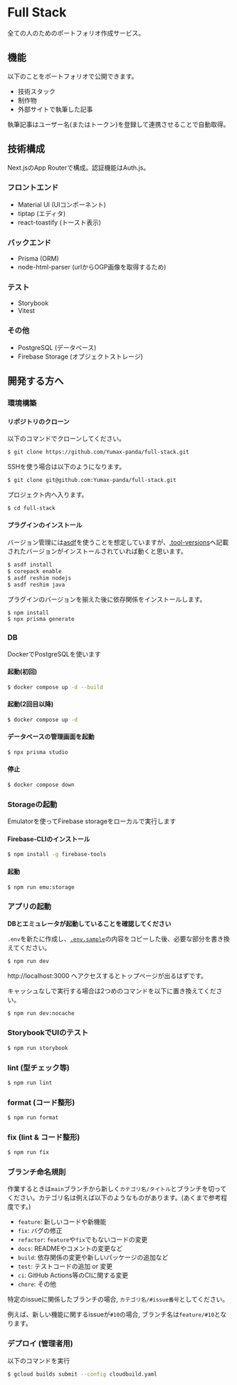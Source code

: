 # Full Stack

全ての人のためのポートフォリオ作成サービス。

## 機能

以下のことをポートフォリオで公開できます。

- 技術スタック
- 制作物
- 外部サイトで執筆した記事

執筆記事はユーザー名(またはトークン)を登録して連携させることで自動取得。

## 技術構成

Next.jsのApp Routerで構成。認証機能はAuth.js。

### フロントエンド

- Material UI (UIコンポーネント)
- tiptap (エディタ)
- react-toastify (トースト表示)

### バックエンド

- Prisma (ORM)
- node-html-parser (urlからOGP画像を取得するため)

### テスト

- Storybook
- Vitest

### その他

- PostgreSQL (データベース)
- Firebase Storage (オブジェクトストレージ)

## 開発する方へ

### 環境構築

#### リポジトリのクローン

以下のコマンドでクローンしてください。

```bash
$ git clone https://github.com/Yumax-panda/full-stack.git
```

SSHを使う場合は以下のようになります。

```bash
$ git clone git@github.com:Yumax-panda/full-stack.git
```

プロジェクト内へ入ります。

```bash
$ cd full-stack
```

#### プラグインのインストール

バージョン管理には[asdf](https://asdf-vm.com)を使うことを想定していますが、[.tool-versions](./.tool-versions)へ記載されたバージョンがインストールされていれば動くと思います。

```bash
$ asdf install
$ corepack enable
$ asdf reshim nodejs
$ asdf reshim java
```

プラグインのバージョンを揃えた後に依存関係をインストールします。

```bash
$ npm install
$ npx prisma generate
```

### DB

DockerでPostgreSQLを使います

#### 起動(初回)

```bash
$ docker compose up -d --build
```

#### 起動(2回目以降)

```bash
$ docker compose up -d
```

#### データベースの管理画面を起動

```bash
$ npx prisma studio
```

#### 停止

```bash
$ docker compose down
```

### Storageの起動

Emulatorを使ってFirebase storageをローカルで実行します

#### Firebase-CLIのインストール

```bash
$ npm install -g firebase-tools
```

#### 起動

```bash
$ npm run emu:storage
```

### アプリの起動

**DBとエミュレータが起動していることを確認してください**

`.env`を新たに作成し、[`.env.sample`](./.env.sample)の内容をコピーした後、必要な部分を書き換えてください。

```bash
$ npm run dev
```

http://localhost:3000 へアクセスするとトップページが出るはずです。

キャッシュなしで実行する場合は2つめのコマンドを以下に置き換えてください。

```bash
$ npm run dev:nocache
```

### StorybookでUIのテスト

```bash
$ npm run storybook
```

### lint (型チェック等)

```bash
$ npm run lint
```

### format (コード整形)

```bash
$ npm run format
```

### fix (lint & コード整形)

```bash
$ npm run fix
```

### ブランチ命名規則

作業するときは`main`ブランチから新しく`カテゴリ名/タイトル`とブランチを切ってください。カテゴリ名は例えば以下のようなものがあります。(あくまで参考程度です。)

- `feature`: 新しいコードや新機能
- `fix`: バグの修正
- `refactor`: `feature`や`fix`でもないコードの変更
- `docs`: READMEやコメントの変更など
- `build`: 依存関係の変更や新しいパッケージの追加など
- `test`: テストコードの追加 or 変更
- `ci`: GitHub Actions等のCIに関する変更
- `chore`: その他

特定のissueに関係したブランチの場合, `カテゴリ名/#issue番号`としてください。

例えば、新しい機能に関するissueが`#10`の場合, ブランチ名は`feature/#10`となります。

### デプロイ (管理者用)

以下のコマンドを実行

```bash
$ gcloud builds submit --config cloudbuild.yaml
```
